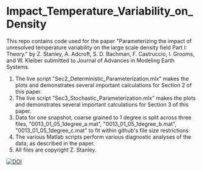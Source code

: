 # Impact_Temperature_Variability_on_Density
This repo contains code used for the paper "Parameterizing the impact of unresolved temperature variability on the large scale density field Part I: Theory."
by Z. Stanley, A. Adcroft, S. D. Bachman, F. Castruccio, I. Grooms, and W. Kleiber submitted to Journal of Advances in Modeling Earth Systems.

1. The live script "Sec2_Deterministic_Parameterization.mlx" makes the plots and demonstrates several important calculations for Section 2 of this paper. 
2. The live script "Sec3_Stochastic_Parameterization.mlx" makes the plots and demonstrates several important calculations for Section 3 of this paper. 
3. Data for one snapshot, coarse grained to 1 degree is split across three files, "0013_01_05_1degree_a.mat", "0013_01_05_1degree_b.mat", 
   "0013_01_05_1degree_c.mat" to fit within github's file size restrictions 
4. The various Matlab scripts perform various diagnostic analyses of the data, as described in the paper.
5. All files are copyright Z. Stanley.

[![DOI](https://zenodo.org/badge/261837922.svg)](https://zenodo.org/badge/latestdoi/261837922)
